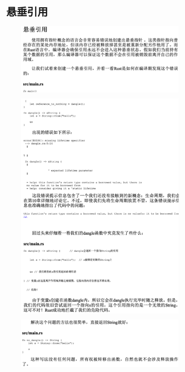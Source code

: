 # 悬垂引用

<figure><img src="../../../../../.gitbook/assets/image (7).png" alt=""><figcaption></figcaption></figure>

<figure><img src="../../../../../.gitbook/assets/image (8).png" alt=""><figcaption></figcaption></figure>

<figure><img src="../../../../../.gitbook/assets/image (9).png" alt=""><figcaption></figcaption></figure>
